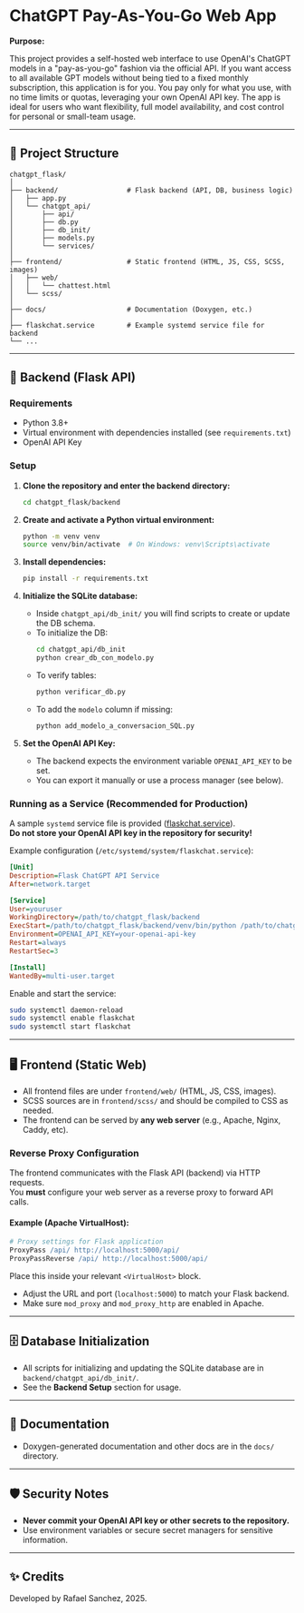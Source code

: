 # ChatGPT Pay-As-You-Go Web App

**Purpose:**

This project provides a self-hosted web interface to use OpenAI's ChatGPT models in a "pay-as-you-go" fashion via the official API. If you want access to all available GPT models without being tied to a fixed monthly subscription, this application is for you. You pay only for what you use, with no time limits or quotas, leveraging your own OpenAI API key. The app is ideal for users who want flexibility, full model availability, and cost control for personal or small-team usage.

---

## 📁 Project Structure

```
chatgpt_flask/
│
├── backend/                 # Flask backend (API, DB, business logic)
│   ├── app.py
│   └── chatgpt_api/
│       ├── api/
│       ├── db.py
│       ├── db_init/
│       ├── models.py
│       └── services/
│
├── frontend/                # Static frontend (HTML, JS, CSS, SCSS, images)
│   ├── web/
│   │   └── chattest.html
│   └── scss/
│
├── docs/                    # Documentation (Doxygen, etc.)
│
├── flaskchat.service        # Example systemd service file for backend
└── ...
```

---

## 🚀 Backend (Flask API)

### **Requirements**
- Python 3.8+
- Virtual environment with dependencies installed (see `requirements.txt`)
- OpenAI API Key

### **Setup**

1. **Clone the repository and enter the backend directory:**
   ```bash
   cd chatgpt_flask/backend
   ```

2. **Create and activate a Python virtual environment:**
   ```bash
   python -m venv venv
   source venv/bin/activate  # On Windows: venv\Scripts\activate
   ```

3. **Install dependencies:**
   ```bash
   pip install -r requirements.txt
   ```

4. **Initialize the SQLite database:**
   - Inside `chatgpt_api/db_init/` you will find scripts to create or update the DB schema.
   - To initialize the DB:
     ```bash
     cd chatgpt_api/db_init
     python crear_db_con_modelo.py
     ```
   - To verify tables:
     ```bash
     python verificar_db.py
     ```
   - To add the `modelo` column if missing:
     ```bash
     python add_modelo_a_conversacion_SQL.py
     ```

5. **Set the OpenAI API Key:**
   - The backend expects the environment variable `OPENAI_API_KEY` to be set.
   - You can export it manually or use a process manager (see below).

### **Running as a Service (Recommended for Production)**

A sample `systemd` service file is provided ([flaskchat.service](flaskchat.service)).  
**Do not store your OpenAI API key in the repository for security!**

Example configuration (`/etc/systemd/system/flaskchat.service`):

```ini
[Unit]
Description=Flask ChatGPT API Service
After=network.target

[Service]
User=youruser
WorkingDirectory=/path/to/chatgpt_flask/backend
ExecStart=/path/to/chatgpt_flask/backend/venv/bin/python /path/to/chatgpt_flask/backend/app.py
Environment=OPENAI_API_KEY=your-openai-api-key
Restart=always
RestartSec=3

[Install]
WantedBy=multi-user.target
```

Enable and start the service:

```bash
sudo systemctl daemon-reload
sudo systemctl enable flaskchat
sudo systemctl start flaskchat
```

---

## 🖥️ Frontend (Static Web)

- All frontend files are under `frontend/web/` (HTML, JS, CSS, images).
- SCSS sources are in `frontend/scss/` and should be compiled to CSS as needed.
- The frontend can be served by **any web server** (e.g., Apache, Nginx, Caddy, etc).

### **Reverse Proxy Configuration**

The frontend communicates with the Flask API (backend) via HTTP requests.  
You **must** configure your web server as a reverse proxy to forward API calls.

#### **Example (Apache VirtualHost):**

```apache
# Proxy settings for Flask application
ProxyPass /api/ http://localhost:5000/api/
ProxyPassReverse /api/ http://localhost:5000/api/
```
Place this inside your relevant `<VirtualHost>` block.

- Adjust the URL and port (`localhost:5000`) to match your Flask backend.
- Make sure `mod_proxy` and `mod_proxy_http` are enabled in Apache.

---

## 🗄️ Database Initialization

- All scripts for initializing and updating the SQLite database are in `backend/chatgpt_api/db_init/`.
- See the **Backend Setup** section for usage.

---

## 📄 Documentation

- Doxygen-generated documentation and other docs are in the `docs/` directory.

---

## 🛡️ Security Notes

- **Never commit your OpenAI API key or other secrets to the repository.**
- Use environment variables or secure secret managers for sensitive information.

---

## ✨ Credits

Developed by Rafael Sanchez, 2025.
